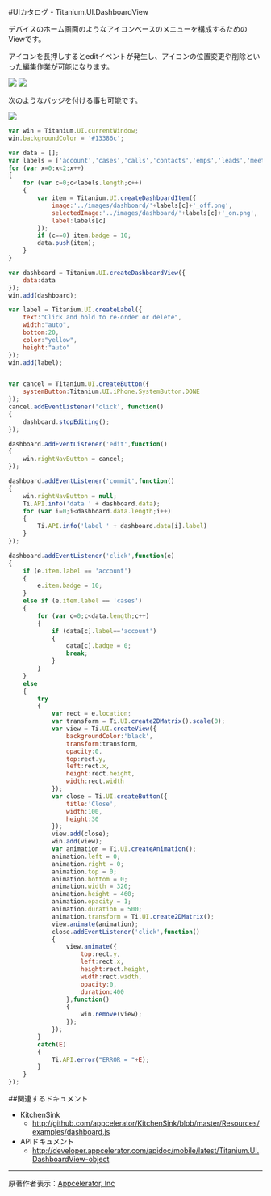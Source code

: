 #UIカタログ - Titanium.UI.DashboardView

デバイスのホーム画面のようなアイコンベースのメニューを構成するためのViewです。

アイコンを長押しするとeditイベントが発生し、アイコンの位置変更や削除といった編集作業が可能になります。

![](http://f.hatena.ne.jp/images/fotolife/d/donayama/20100406/20100406235032.png)
![](http://img.f.hatena.ne.jp/images/fotolife/d/donayama/20101031/20101031182246.png)

次のようなバッジを付ける事も可能です。

![](http://f.hatena.ne.jp/images/fotolife/d/donayama/20100406/20100406235033.png)

```JavaScript
var win = Titanium.UI.currentWindow;
win.backgroundColor = '#13386c';

var data = [];
var labels = ['account','cases','calls','contacts','emps','leads','meetings','opps','tasks'];
for (var x=0;x<2;x++)
{
	for (var c=0;c<labels.length;c++)
	{
		var item = Titanium.UI.createDashboardItem({
			image:'../images/dashboard/'+labels[c]+'_off.png',
			selectedImage:'../images/dashboard/'+labels[c]+'_on.png',
			label:labels[c]
		});
		if (c==0) item.badge = 10;
		data.push(item);
	}
}

var dashboard = Titanium.UI.createDashboardView({
	data:data
});
win.add(dashboard);

var label = Titanium.UI.createLabel({
	text:"Click and hold to re-order or delete",
	width:"auto",
	bottom:20,
	color:"yellow",
	height:"auto"
});
win.add(label);


var cancel = Titanium.UI.createButton({
	systemButton:Titanium.UI.iPhone.SystemButton.DONE
});
cancel.addEventListener('click', function()
{
	dashboard.stopEditing();
});

dashboard.addEventListener('edit',function()
{
	win.rightNavButton = cancel;
});

dashboard.addEventListener('commit',function()
{
	win.rightNavButton = null;
	Ti.API.info('data ' + dashboard.data);
	for (var i=0;i<dashboard.data.length;i++)
	{
		Ti.API.info('label ' + dashboard.data[i].label)
	}
});

dashboard.addEventListener('click',function(e)
{
	if (e.item.label == 'account')
	{
		e.item.badge = 10;
	}
	else if (e.item.label == 'cases')
	{
		for (var c=0;c<data.length;c++)
		{
			if (data[c].label=='account')
			{
				data[c].badge = 0;
				break;
			}
		}
	}
	else
	{
		try
		{
			var rect = e.location;
			var transform = Ti.UI.create2DMatrix().scale(0);
			var view = Ti.UI.createView({
				backgroundColor:'black',
				transform:transform,
				opacity:0,
				top:rect.y,
				left:rect.x,
				height:rect.height,
				width:rect.width
			});
			var close = Ti.UI.createButton({
				title:'Close',
				width:100,
				height:30
			});
			view.add(close);
			win.add(view);
			var animation = Ti.UI.createAnimation();
			animation.left = 0;
			animation.right = 0;
			animation.top = 0;
			animation.bottom = 0;
			animation.width = 320;
			animation.height = 460;
			animation.opacity = 1;
			animation.duration = 500;
			animation.transform = Ti.UI.create2DMatrix();
			view.animate(animation);
			close.addEventListener('click',function()
			{
				view.animate({
					top:rect.y,
					left:rect.x,
					height:rect.height,
					width:rect.width,
					opacity:0,
					duration:400
				},function()
				{
					win.remove(view);
				});
			});
		}
		catch(E)
		{
			Ti.API.error("ERROR = "+E);
		}
	}
});
```

##関連するドキュメント

 * KitchenSink
   * http://github.com/appcelerator/KitchenSink/blob/master/Resources/examples/dashboard.js
 * APIドキュメント
   * http://developer.appcelerator.com/apidoc/mobile/latest/Titanium.UI.DashboardView-object

----
原著作者表示：[Appcelerator, Inc](http://www.appcelerator.com/ )
